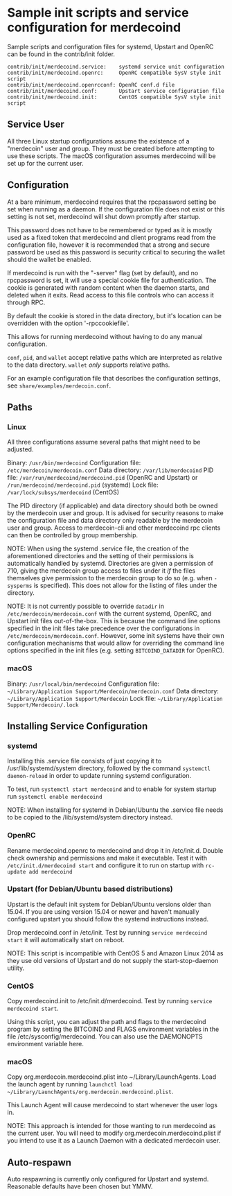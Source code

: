 Sample init scripts and service configuration for merdecoind
==========================================================

Sample scripts and configuration files for systemd, Upstart and OpenRC
can be found in the contrib/init folder.

    contrib/init/merdecoind.service:    systemd service unit configuration
    contrib/init/merdecoind.openrc:     OpenRC compatible SysV style init script
    contrib/init/merdecoind.openrcconf: OpenRC conf.d file
    contrib/init/merdecoind.conf:       Upstart service configuration file
    contrib/init/merdecoind.init:       CentOS compatible SysV style init script

Service User
---------------------------------

All three Linux startup configurations assume the existence of a "merdecoin" user
and group.  They must be created before attempting to use these scripts.
The macOS configuration assumes merdecoind will be set up for the current user.

Configuration
---------------------------------

At a bare minimum, merdecoind requires that the rpcpassword setting be set
when running as a daemon.  If the configuration file does not exist or this
setting is not set, merdecoind will shut down promptly after startup.

This password does not have to be remembered or typed as it is mostly used
as a fixed token that merdecoind and client programs read from the configuration
file, however it is recommended that a strong and secure password be used
as this password is security critical to securing the wallet should the
wallet be enabled.

If merdecoind is run with the "-server" flag (set by default), and no rpcpassword is set,
it will use a special cookie file for authentication. The cookie is generated with random
content when the daemon starts, and deleted when it exits. Read access to this file
controls who can access it through RPC.

By default the cookie is stored in the data directory, but it's location can be overridden
with the option '-rpccookiefile'.

This allows for running merdecoind without having to do any manual configuration.

`conf`, `pid`, and `wallet` accept relative paths which are interpreted as
relative to the data directory. `wallet` *only* supports relative paths.

For an example configuration file that describes the configuration settings,
see `share/examples/merdecoin.conf`.

Paths
---------------------------------

### Linux

All three configurations assume several paths that might need to be adjusted.

Binary:              `/usr/bin/merdecoind`
Configuration file:  `/etc/merdecoin/merdecoin.conf`
Data directory:      `/var/lib/merdecoind`
PID file:            `/var/run/merdecoind/merdecoind.pid` (OpenRC and Upstart) or `/run/merdecoind/merdecoind.pid` (systemd)
Lock file:           `/var/lock/subsys/merdecoind` (CentOS)

The PID directory (if applicable) and data directory should both be owned by the
merdecoin user and group. It is advised for security reasons to make the
configuration file and data directory only readable by the merdecoin user and
group. Access to merdecoin-cli and other merdecoind rpc clients can then be
controlled by group membership.

NOTE: When using the systemd .service file, the creation of the aforementioned
directories and the setting of their permissions is automatically handled by
systemd. Directories are given a permission of 710, giving the merdecoin group
access to files under it _if_ the files themselves give permission to the
merdecoin group to do so (e.g. when `-sysperms` is specified). This does not allow
for the listing of files under the directory.

NOTE: It is not currently possible to override `datadir` in
`/etc/merdecoin/merdecoin.conf` with the current systemd, OpenRC, and Upstart init
files out-of-the-box. This is because the command line options specified in the
init files take precedence over the configurations in
`/etc/merdecoin/merdecoin.conf`. However, some init systems have their own
configuration mechanisms that would allow for overriding the command line
options specified in the init files (e.g. setting `BITCOIND_DATADIR` for
OpenRC).

### macOS

Binary:              `/usr/local/bin/merdecoind`
Configuration file:  `~/Library/Application Support/Merdecoin/merdecoin.conf`
Data directory:      `~/Library/Application Support/Merdecoin`
Lock file:           `~/Library/Application Support/Merdecoin/.lock`

Installing Service Configuration
-----------------------------------

### systemd

Installing this .service file consists of just copying it to
/usr/lib/systemd/system directory, followed by the command
`systemctl daemon-reload` in order to update running systemd configuration.

To test, run `systemctl start merdecoind` and to enable for system startup run
`systemctl enable merdecoind`

NOTE: When installing for systemd in Debian/Ubuntu the .service file needs to be copied to the /lib/systemd/system directory instead.

### OpenRC

Rename merdecoind.openrc to merdecoind and drop it in /etc/init.d.  Double
check ownership and permissions and make it executable.  Test it with
`/etc/init.d/merdecoind start` and configure it to run on startup with
`rc-update add merdecoind`

### Upstart (for Debian/Ubuntu based distributions)

Upstart is the default init system for Debian/Ubuntu versions older than 15.04. If you are using version 15.04 or newer and haven't manually configured upstart you should follow the systemd instructions instead.

Drop merdecoind.conf in /etc/init.  Test by running `service merdecoind start`
it will automatically start on reboot.

NOTE: This script is incompatible with CentOS 5 and Amazon Linux 2014 as they
use old versions of Upstart and do not supply the start-stop-daemon utility.

### CentOS

Copy merdecoind.init to /etc/init.d/merdecoind. Test by running `service merdecoind start`.

Using this script, you can adjust the path and flags to the merdecoind program by
setting the BITCOIND and FLAGS environment variables in the file
/etc/sysconfig/merdecoind. You can also use the DAEMONOPTS environment variable here.

### macOS

Copy org.merdecoin.merdecoind.plist into ~/Library/LaunchAgents. Load the launch agent by
running `launchctl load ~/Library/LaunchAgents/org.merdecoin.merdecoind.plist`.

This Launch Agent will cause merdecoind to start whenever the user logs in.

NOTE: This approach is intended for those wanting to run merdecoind as the current user.
You will need to modify org.merdecoin.merdecoind.plist if you intend to use it as a
Launch Daemon with a dedicated merdecoin user.

Auto-respawn
-----------------------------------

Auto respawning is currently only configured for Upstart and systemd.
Reasonable defaults have been chosen but YMMV.
